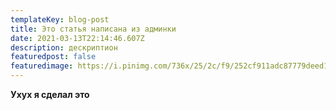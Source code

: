 ```yaml
---
templateKey: blog-post
title: Это статья написана из админки
date: 2021-03-13T22:14:46.607Z
description: дескриптион
featuredpost: false
featuredimage: https://i.pinimg.com/736x/25/2c/f9/252cf911adc87779deed1f898776eb9d.jpg
---
```

**Ухух я сделал это**
